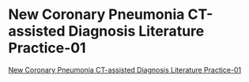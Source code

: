 # New Coronary Pneumonia CT-assisted Diagnosis Literature Practice-01
[New Coronary Pneumonia CT-assisted Diagnosis Literature Practice-01](https://aiwithcloud.com/2022/09/16/new_coronary_pneumonia_ct_assisted_diagnosis_literature_practice_01/)